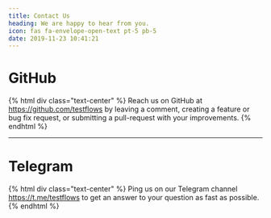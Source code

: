 ```yaml
---
title: Contact Us
heading: We are happy to hear from you.
icon: fas fa-envelope-open-text pt-5 pb-5
date: 2019-11-23 10:41:21
---
```


# <div class="fab fa-2x fa-github text-success"></div>
# GitHub

{% html div class="text-center" %}
Reach us on GitHub at https://github.com/testflows
by leaving a comment, creating a feature or bug fix request,
or submitting a pull-request with your improvements.
{% endhtml %}

---

# <div class="fab fa-2x fa-telegram-plane text-success"></div>
# Telegram

{% html div class="text-center" %}
Ping us on our Telegram channel https://t.me/testflows
to get an answer to your question as fast as possible.
{% endhtml %}
